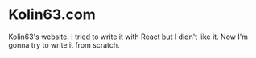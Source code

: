 # Kolin63.com
Kolin63's website.
I tried to write it with React but I didn't like it.
Now I'm gonna try to write it from scratch. 